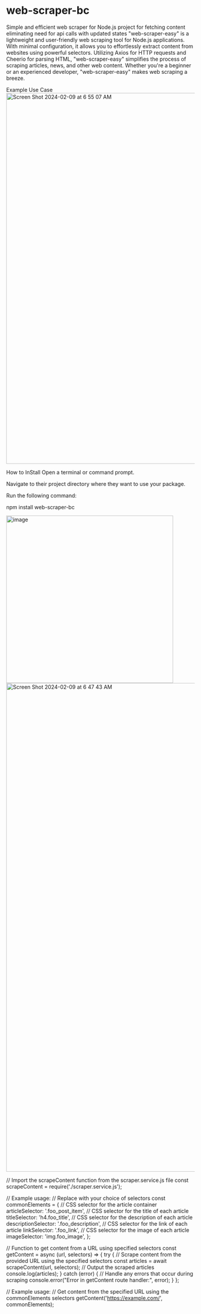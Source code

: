 # web-scraper-bc
Simple and efficient web scraper for Node.js project for fetching content eliminating need for api calls with updated states
"web-scraper-easy" is a lightweight and user-friendly web scraping tool for Node.js applications. With minimal configuration, 
it allows you to effortlessly extract content from websites using powerful selectors. Utilizing Axios for HTTP requests and Cheerio for parsing HTML, 
"web-scraper-easy" simplifies the process of scraping articles, news, and other web content. 
Whether you're a beginner or an experienced developer, "web-scraper-easy" makes web scraping a breeze.



Example Use Case
<img width="988" alt="Screen Shot 2024-02-09 at 6 55 07 AM" src="https://github.com/BxCanady/web-scraper-bc/assets/64870171/05305f6f-58f3-4d17-909e-128a8243ad6f">


How to InStall
Open a terminal or command prompt.

Navigate to their project directory where they want to use your package.

Run the following command:

npm install web-scraper-bc


<img width="446" alt="image" src="https://github.com/BxCanady/web-scraper-bc/assets/64870171/85d88e9f-03a6-45bb-8b1d-6d525fce4c8b">
<img width="1302" alt="Screen Shot 2024-02-09 at 6 47 43 AM" src="https://github.com/BxCanady/web-scraper-bc/assets/64870171/68bd2c52-a4ec-4b5e-83b1-d9188140ec55">




// Import the scrapeContent function from the scraper.service.js file
const scrapeContent = require('./scraper.service.js');

// Example usage:
// Replace with your choice of selectors
const commonElements = {
    // CSS selector for the article container
    articleSelector: '.foo_post_item',
    // CSS selector for the title of each article
    titleSelector: 'h4.foo_title',
    // CSS selector for the description of each article
    descriptionSelector: '.foo_description',
    // CSS selector for the link of each article
    linkSelector: '.foo_link',
    // CSS selector for the image of each article
    imageSelector: 'img.foo_image',
};

// Function to get content from a URL using specified selectors
const getContent = async (url, selectors) => {
    try {
        // Scrape content from the provided URL using the specified selectors
        const articles = await scrapeContent(url, selectors);
        // Output the scraped articles
        console.log(articles);
    } catch (error) {
        // Handle any errors that occur during scraping
        console.error("Error in getContent route handler:", error);
    }
};

// Example usage:
// Get content from the specified URL using the commonElements selectors
getContent('https://example.com/', commonElements);




